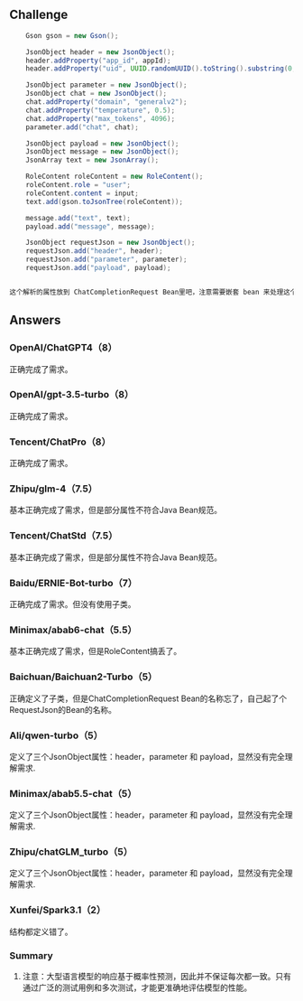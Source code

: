 ## Challenge

```java
	Gson gson = new Gson();

   	JsonObject header = new JsonObject();
    header.addProperty("app_id", appId);
    header.addProperty("uid", UUID.randomUUID().toString().substring(0, 10));

    JsonObject parameter = new JsonObject();
    JsonObject chat = new JsonObject();
    chat.addProperty("domain", "generalv2");
    chat.addProperty("temperature", 0.5);
    chat.addProperty("max_tokens", 4096);
    parameter.add("chat", chat);

    JsonObject payload = new JsonObject();
    JsonObject message = new JsonObject();
    JsonArray text = new JsonArray();

	RoleContent roleContent = new RoleContent();
    roleContent.role = "user";
    roleContent.content = input;
    text.add(gson.toJsonTree(roleContent));

    message.add("text", text);
    payload.add("message", message);

    JsonObject requestJson = new JsonObject();
    requestJson.add("header", header);
    requestJson.add("parameter", parameter);
    requestJson.add("payload", payload);


这个解析的属性放到 ChatCompletionRequest Bean里吧，注意需要嵌套 bean 来处理这个问题

```

## Answers

### OpenAI/ChatGPT4（8）
正确完成了需求。

### OpenAI/gpt-3.5-turbo（8）
正确完成了需求。

### Tencent/ChatPro（8）
正确完成了需求。

### Zhipu/glm-4（7.5）
基本正确完成了需求，但是部分属性不符合Java Bean规范。

### Tencent/ChatStd（7.5）
基本正确完成了需求，但是部分属性不符合Java Bean规范。

### Baidu/ERNIE-Bot-turbo（7）
正确完成了需求。但没有使用子类。

### Minimax/abab6-chat（5.5）
基本正确完成了需求，但是RoleContent搞丢了。

### Baichuan/Baichuan2-Turbo（5）
正确定义了子类，但是ChatCompletionRequest Bean的名称忘了，自己起了个RequestJson的Bean的名称。

### Ali/qwen-turbo（5）
定义了三个JsonObject属性：header，parameter 和 payload，显然没有完全理解需求.

### Minimax/abab5.5-chat（5）
定义了三个JsonObject属性：header，parameter 和 payload，显然没有完全理解需求.

### Zhipu/chatGLM_turbo（5）
定义了三个JsonObject属性：header，parameter 和 payload，显然没有完全理解需求.

### Xunfei/Spark3.1（2）
结构都定义错了。


### Summary
1. 注意：大型语言模型的响应基于概率性预测，因此并不保证每次都一致。只有通过广泛的测试用例和多次测试，才能更准确地评估模型的性能。
